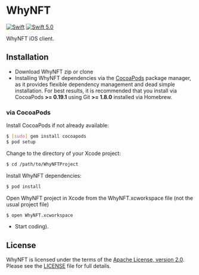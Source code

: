 # WhyNFT
[![Swift](https://img.shields.io/badge/Genegated--With-AT--Project--Generator-723A78.svg?style=for-the-badge&color=723A78)](https://github.com/MadL0rd/ATProjectGenerator) [![Swift 5.0](https://img.shields.io/badge/Swift-5.0-green.svg?style=for-the-badge)](https://developer.apple.com/swift/)

WhyNFT iOS client.

## Installation

- Download WhyNFT zip or clone
- Installing WhyNFT dependencies via the [CocoaPods](http://cocoapods.org/) package manager, as it provides flexible dependency management and dead simple installation. For best results, it is recommended that you install via CocoaPods **>= 0.19.1** using Git **>= 1.8.0** installed via Homebrew.

### via CocoaPods

Install CocoaPods if not already available:

``` bash
$ [sudo] gem install cocoapods
$ pod setup
```

Change to the directory of your Xcode project:

``` bash
$ cd /path/to/WhyNFTProject
```

Install WhyNFT dependencies:

``` bash
$ pod install
```

Open WhyNFT project in Xcode from the WhyNFT.xcworkspace file (not the usual project file)

``` bash
$ open WhyNFT.xcworkspace
```

- Start coding).

## License

WhyNFT is licensed under the terms of the [Apache License, version 2.0](http://www.apache.org/licenses/LICENSE-2.0.html). Please see the [LICENSE](LICENSE) file for full details.
